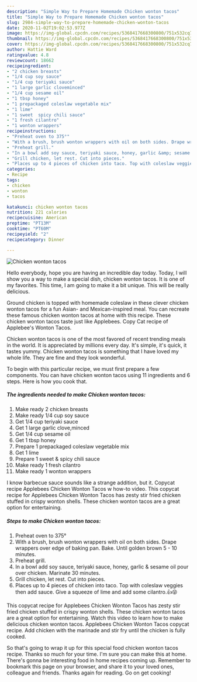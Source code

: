 ```yaml
---
description: "Simple Way to Prepare Homemade Chicken wonton tacos"
title: "Simple Way to Prepare Homemade Chicken wonton tacos"
slug: 2984-simple-way-to-prepare-homemade-chicken-wonton-tacos
date: 2020-11-02T19:02:53.977Z
image: https://img-global.cpcdn.com/recipes/5368417668300800/751x532cq70/chicken-wonton-tacos-recipe-main-photo.jpg
thumbnail: https://img-global.cpcdn.com/recipes/5368417668300800/751x532cq70/chicken-wonton-tacos-recipe-main-photo.jpg
cover: https://img-global.cpcdn.com/recipes/5368417668300800/751x532cq70/chicken-wonton-tacos-recipe-main-photo.jpg
author: Hattie Ward
ratingvalue: 4.8
reviewcount: 18662
recipeingredient:
- "2 chicken breasts"
- "1/4 cup soy sauce"
- "1/4 cup teriyaki sauce"
- "1 large garlic cloveminced"
- "1/4 cup sesame oil"
- "1 tbsp honey"
- "1 prepackaged coleslaw vegetable mix"
- "1 lime"
- "1 sweet  spicy chili sauce"
- "1 fresh cilantro"
- "1 wonton wrappers"
recipeinstructions:
- "Preheat oven to 375°"
- "With a brush, brush wonton wrappers with oil on both sides. Drape wrappers over edge of baking pan. Bake. Until golden brown 5 - 10 minutes."
- "Preheat grill."
- "In a bowl add soy sauce, teriyaki sauce, honey, garlic &amp; sesame oil pour over chicken. Marinate 30 minutes."
- "Grill chicken, let rest. Cut into pieces."
- "Places up to 4 pieces of chicken into taco. Top with coleslaw veggies then add sauce. Give a squeeze of lime and add some cilantro.👍😝"
categories:
- Recipe
tags:
- chicken
- wonton
- tacos

katakunci: chicken wonton tacos 
nutrition: 221 calories
recipecuisine: American
preptime: "PT13M"
cooktime: "PT60M"
recipeyield: "2"
recipecategory: Dinner

---
```



![Chicken wonton tacos](https://img-global.cpcdn.com/recipes/5368417668300800/751x532cq70/chicken-wonton-tacos-recipe-main-photo.jpg)

Hello everybody, hope you are having an incredible day today. Today, I will show you a way to make a special dish, chicken wonton tacos. It is one of my favorites. This time, I am going to make it a bit unique. This will be really delicious.

Ground chicken is topped with homemade coleslaw in these clever chicken wonton tacos for a fun Asian- and Mexican-inspired meal. You can recreate these famous chicken wonton tacos at home with this recipe. These chicken wonton tacos taste just like Applebees. Copy Cat recipe of Applebee&#39;s Wonton Tacos.

Chicken wonton tacos is one of the most favored of recent trending meals in the world. It is appreciated by millions every day. It's simple, it's quick, it tastes yummy. Chicken wonton tacos is something that I have loved my whole life. They are fine and they look wonderful.


To begin with this particular recipe, we must first prepare a few components. You can have chicken wonton tacos using 11 ingredients and 6 steps. Here is how you cook that.

<!--inarticleads1-->

##### The ingredients needed to make Chicken wonton tacos:

1. Make ready 2 chicken breasts
1. Make ready 1/4 cup soy sauce
1. Get 1/4 cup teriyaki sauce
1. Get 1 large garlic clove,minced
1. Get 1/4 cup sesame oil
1. Get 1 tbsp honey
1. Prepare 1 prepackaged coleslaw vegetable mix
1. Get 1 lime
1. Prepare 1 sweet &amp; spicy chili sauce
1. Make ready 1 fresh cilantro
1. Make ready 1 wonton wrappers


I know barbecue sauce sounds like a strange addition, but it. Copycat recipe Applebees Chicken Wonton Tacos w how-to video. This copycat recipe for Applebees Chicken Wonton Tacos has zesty stir fried chicken stuffed in crispy wonton shells. These chicken wonton tacos are a great option for entertaining. 

<!--inarticleads2-->

##### Steps to make Chicken wonton tacos:

1. Preheat oven to 375°
1. With a brush, brush wonton wrappers with oil on both sides. Drape wrappers over edge of baking pan. Bake. Until golden brown 5 - 10 minutes.
1. Preheat grill.
1. In a bowl add soy sauce, teriyaki sauce, honey, garlic &amp; sesame oil pour over chicken. Marinate 30 minutes.
1. Grill chicken, let rest. Cut into pieces.
1. Places up to 4 pieces of chicken into taco. Top with coleslaw veggies then add sauce. Give a squeeze of lime and add some cilantro.👍😝


This copycat recipe for Applebees Chicken Wonton Tacos has zesty stir fried chicken stuffed in crispy wonton shells. These chicken wonton tacos are a great option for entertaining. Watch this video to learn how to make delicious chicken wonton tacos. Applebees Chicken Wonton Tacos copycat recipe. Add chicken with the marinade and stir fry until the chicken is fully cooked. 

So that's going to wrap it up for this special food chicken wonton tacos recipe. Thanks so much for your time. I'm sure you can make this at home. There's gonna be interesting food in home recipes coming up. Remember to bookmark this page on your browser, and share it to your loved ones, colleague and friends. Thanks again for reading. Go on get cooking!
